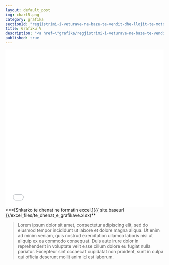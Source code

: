 ```yaml
---
layout: default_post
img: chart5.png
category: grafika
sectionId: "regjistrimi-i-veturave-ne-baze-te-vendit-dhe-llojit-te-motorit"
title: Grafiku V
description: "<a href=\"grafika/regjistrimi-i-veturave-ne-baze-te-vendit-dhe-llojit-te-motorit.html\">Ky grafikon </a> paraqet regjistrimin e veturave ne baze te vendit dhe llojit te motorit.<br>Lorem ipsum dolor sit amet, consectetur adipiscing elit, sed do eiusmod tempor incididunt ut labore et dolore magna aliqua. Ut enim ad minim veniam, quis nostrud exercitation ullamco laboris nisi ut aliquip ex ea commodo consequat."
published: true
---
```



<iframe class="highcharts-iframe" src="//cloud.highcharts.com/embed/edovuh" style="border: 0; width: 100%; height: 500px">&nbsp;</iframe>
>**[Shkarko te dhenat ne formatin excel.]({{ site.baseurl }}/excel_files/te_dhenat_e_grafikave.xlsx)**


> Lorem ipsum dolor sit amet, consectetur adipiscing elit, sed do eiusmod tempor incididunt ut labore et dolore magna aliqua. Ut enim ad minim veniam, quis nostrud exercitation ullamco laboris nisi ut aliquip ex ea commodo consequat. Duis aute irure dolor in reprehenderit in voluptate velit esse cillum dolore eu fugiat nulla pariatur. Excepteur sint occaecat cupidatat non proident, sunt in culpa qui officia deserunt mollit anim id est laborum.
